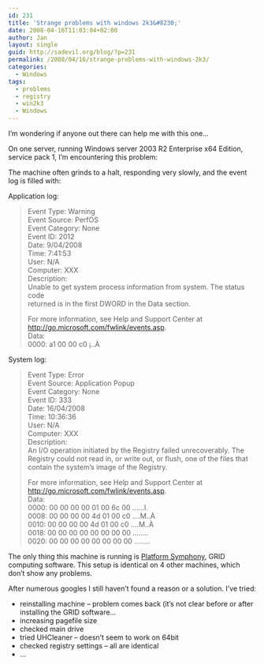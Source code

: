 ```yaml
---
id: 231
title: 'Strange problems with windows 2k3&#8230;'
date: 2008-04-16T11:03:04+02:00
author: Jan
layout: single
guid: http://sadevil.org/blog/?p=231
permalink: /2008/04/16/strange-problems-with-windows-2k3/
categories:
  - Windows
tags:
  - problems
  - registry
  - win2k3
  - Windows
---
```

I&#8217;m wondering if anyone out there can help me with this one&#8230;

On one server, running Windows server 2003 R2 Enterprise x64 Edition, service pack 1, I&#8217;m encountering this problem:

The machine often grinds to a halt, responding very slowly, and the event log is filled with:

Application log:

> Event Type: Warning  
> Event Source: PerfOS  
> Event Category: None  
> Event ID: 2012  
> Date: 9/04/2008  
> Time: 7:41:53  
> User: N/A  
> Computer: XXX  
> Description:  
> Unable to get system process information from system. The status code  
> returned is in the first DWORD in the Data section.
> 
> For more information, see Help and Support Center at  
> http://go.microsoft.com/fwlink/events.asp.  
> Data:  
> 0000: a1 00 00 c0 ¡..À 

System log:

> Event Type: Error  
> Event Source: Application Popup  
> Event Category: None  
> Event ID: 333  
> Date: 16/04/2008  
> Time: 10:36:36  
> User: N/A  
> Computer: XXX  
> Description:  
> An I/O operation initiated by the Registry failed unrecoverably. The  
> Registry could not read in, or write out, or flush, one of the files that  
> contain the system&#8217;s image of the Registry.
> 
> For more information, see Help and Support Center at  
> http://go.microsoft.com/fwlink/events.asp.  
> Data:  
> 0000: 00 00 00 00 01 00 6c 00 &#8230;&#8230;l.  
> 0008: 00 00 00 00 4d 01 00 c0 &#8230;.M..À  
> 0010: 00 00 00 00 4d 01 00 c0 &#8230;.M..À  
> 0018: 00 00 00 00 00 00 00 00 &#8230;&#8230;..  
> 0020: 00 00 00 00 00 00 00 00 &#8230;&#8230;.. 

The only thing this machine is running is <a href="http://www.platform.com" target="_blank">Platform Symphony</a>, GRID computing software. This setup is identical on 4 other machines, which don&#8217;t show any problems.

After numerous googles I still haven&#8217;t found a reason or a solution. I&#8217;ve tried:

  * reinstalling machine &#8211; problem comes back (it&#8217;s not clear before or after installing the GRID software&#8230;
  * increasing pagefile size
  * checked main drive
  * tried UHCleaner &#8211; doesn&#8217;t seem to work on 64bit
  * checked registry settings &#8211; all are identical
  * &#8230;